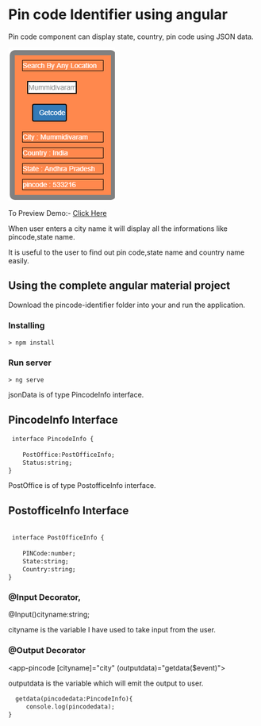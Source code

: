 

  # Pin code Identifier using angular 
  Pin code component can display state, country, pin code using JSON data.
 
  <P><img src="\demo-image\demoimage.png"></P>
 
 To Preview Demo:- [Click Here](https://stackblitz.com/edit/angular-uwuac8?file=src%2Fapp%2Fpincode%2Fpincode.component.ts)
 
 When user enters a city name it will display all the informations like pincode,state name.
 
 It is useful to the user to find out pin code,state name and country name easily.
 

## Using the complete angular material project

Download the pincode-identifier folder into your and run the application.

### Installing

```
> npm install
```

### Run server

```
> ng serve
```

  jsonData is of type PincodeInfo interface.
 
 ## PincodeInfo Interface
```
 interface PincodeInfo {  

    PostOffice:PostOfficeInfo;
    Status:string;
}

```

PostOffice is of type PostofficeInfo interface.

## PostofficeInfo Interface
```

 interface PostOfficeInfo {

    PINCode:number;
    State:string;
    Country:string;
}
```



 ### @Input Decorator,
 
 @Input()cityname:string;
 
 cityname is the variable I have used to take input from the user.
 
 
 ### @Output Decorator
<app-pincode [cityname]="city" (outputdata)="getdata($event)"></app-pincode>

outputdata is the variable which will emit the output to user.
 ```
   getdata(pincodedata:PincodeInfo){
	  console.log(pincodedata);
}
```
 




  
            
